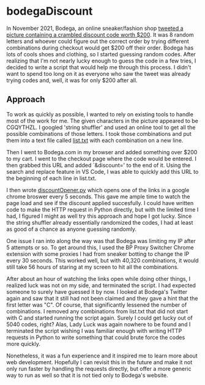 # bodegaDiscount

In November 2021, Bodega, an online sneaker/fashion shop [tweeted a picture containing a crambled discount code worth $200](https://twitter.com/bodega/status/1455624553418403844). It was 8 random letters and whoever could figure out the correct order by trying different combinations during checkout would get $200 off their order. Bodega has lots of cools shoes and clothing, so I started guessing random codes. After realizing that I'm not nearly lucky enough to guess the code in a few tries, I decided to write a script that would help me through this process. I didn't want to spend too long on it as everyone who saw the tweet was already trying codes and, well, it was for only $200 after all. 

## Approach
To work as quickly as possible, I wanted to rely on existing tools to handle most of the work for me. The given characters in the picture appeared to be CGQYTHZL. I googled 'string shuffler' and used an online tool to get all the possible combinations of those letters. I took those combinations and put them into a text file called [list.txt](list.txt) with each combination on a new line. 

Then I went to Bodega.com in my browser and added something over $200 to my cart. I went to the checkout page where the code would be entered. I then grabbed this URL and added `&discount=' to the end of it. Using the search and replace feature in VS Code, I was able to quickly add this URL to the beginning of each line in list.txt. 

I then wrote [discountOpener.py](discountOpener.py) which opens one of the links in a google chrome broswer every 5 seconds. This gave me ample time to watch the page load and see if the discount applied succesfully. I could have written code to make the HTTP request in Python directly, but with the limited time I had, I figured I might as well try this approach and hope I got lucky. Since the string shuffler already essentially randomized the codes, I had at least as good of a chance as anyone guessing randomly. 

One issue I ran into along the way was that Bodega was limiting my IP after 5 attempts or so. To get around this, I used the BP Proxy Switcher Chrome extension with some proxies I had from sneaker botting to change the IP every 30 seconds. This worked well, but with 40,320 combinations, it would still take 56 hours of staring at my screen to hit all the combinations.

After about an hour of watching the links open while doing other things, I realized luck was not on my side, and terminated the script. I had expected someone to surely have guessed it by now. I looked at Bodega's Twitter again and saw that it still had not been claimed and they gave a hint that the first letter was "C". Of course, that significantly lessened the number of combinations. I removed any combinations from list.txt that did not start with C and started running the script again. Surely I could get lucky out of 5040 codes, right? Alas, Lady Luck was again nowhere to be found and I terminated the script wishing I was familiar enough with writing HTTP requests in Python to write something that could brute force the codes more quickly.

Nonetheless, it was a fun experience and it inspired me to learn more about web development. Hopefully I can revisit this in the future and make it not only run faster by handling the requests directly, but offer a more generic way to run as well so that it is not tied only to Bodega's website. 
